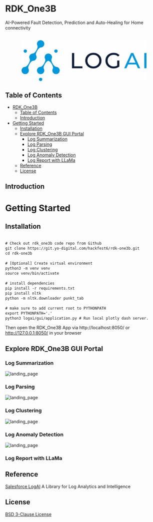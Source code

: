 # RDK_One3B
AI-Powered Fault Detection, Prediction and Auto-Healing for Home connectivity


<p align="center">
    <br>
    <img src="./img/logai_logo.jpg" width="400"/>
    </br>
</p>

## Table of Contents
- [RDK\_One3B](#rdk_one3b)
  - [Table of Contents](#table-of-contents)
  - [Introduction](#introduction)
- [Getting Started](#getting-started)
  - [Installation](#installation)
  - [Explore RDK\_One3B GUI Portal](#explore-rdk_one3b-gui-portal)
    - [Log Summarization](#log-summarization)
    - [Log Parsing](#log-parsing)
    - [Log Clustering](#log-clustering)
    - [Log Anomaly Detection](#log-anomaly-detection)
    - [Log Report with LLaMa](#log-report-with-llama)
  - [Reference](#reference)
  - [License](#license)

## Introduction

# Getting Started
## Installation

```shell

# Check out rdk_one3b code repo from Github
git clone https://git.yo-digital.com/hackfest6/rdk-one3b.git
cd rdk-one3b

# [Optional] Create virtual environment
python3 -m venv venv
source venv/bin/activate

# install dependencies
pip install -r requirements.txt
pip install nltk
python -m nltk.downloader punkt_tab

# make sure to add current root to PYTHONPATH
export PYTHONPATH='.'
python3 logai/gui/application.py # Run local plotly dash server.

```

Then open the RDK_One3B App via http://localhost:8050/ or http://127.0.0.1:8050/ in your browser

## Explore RDK_One3B GUI Portal

### Log Summarization

![landing_page](img/RDK_One3B_LandingPage)

### Log Parsing

![landing_page](img/RDK_One3B_LogParsing)

### Log Clustering

![landing_page](img/RDK_One3B_LogClustering)

### Log Anomaly Detection

![landing_page](img/RDK_One3B_LogSummarization)

### Log Report with LLaMa


## Reference
 [Salesforce LogAI](https://github.com/salesforce/logai) A Library for Log Analytics and Intelligence
## License
[BSD 3-Clause License](LICENSE.txt)
